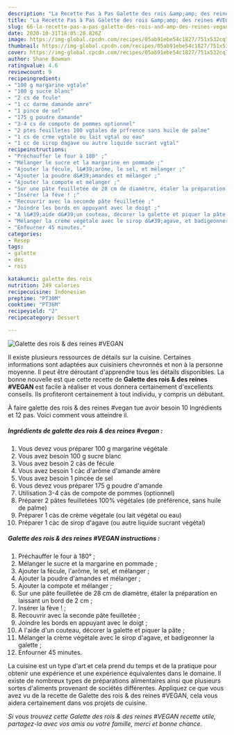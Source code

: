 ```yaml
---
description: "La Recette Pas à Pas Galette des rois &amp;amp; des reines #VEGAN"
title: "La Recette Pas à Pas Galette des rois &amp;amp; des reines #VEGAN"
slug: 66-la-recette-pas-a-pas-galette-des-rois-and-amp-des-reines-vegan
date: 2020-10-31T16:05:28.826Z
image: https://img-global.cpcdn.com/recipes/05ab91ebe54c1827/751x532cq70/galette-des-rois-des-reines-vegan-photo-principale-de-la-recette.jpg
thumbnail: https://img-global.cpcdn.com/recipes/05ab91ebe54c1827/751x532cq70/galette-des-rois-des-reines-vegan-photo-principale-de-la-recette.jpg
cover: https://img-global.cpcdn.com/recipes/05ab91ebe54c1827/751x532cq70/galette-des-rois-des-reines-vegan-photo-principale-de-la-recette.jpg
author: Shane Bowman
ratingvalue: 4.6
reviewcount: 9
recipeingredient:
- "100 g margarine vgtale"
- "100 g sucre blanc"
- "2 cs de fcule"
- "1 cc darme damande amre"
- "1 pince de sel"
- "175 g poudre damande"
- "3-4 cs de compote de pommes optionnel"
- "2 ptes feuilletes 100 vgtales de prfrence sans huile de palme"
- "1 cs de crme vgtale ou lait vgtal ou eau"
- "1 cc de sirop dagave ou autre liquide sucrant vgtal"
recipeinstructions:
- "Préchauffer le four à 180° ;"
- "Mélanger le sucre et la margarine en pommade ;"
- "Ajouter la fécule, l&#39;arôme, le sel, et mélanger ;"
- "Ajouter la poudre d&#39;amandes et mélanger ;"
- "Ajouter la compote et mélanger ;"
- "Sur une pâte feuilletée de 28 cm de diamètre, étaler la préparation en laissant un bord de 2 cm ;"
- "Insérer la fève ! ;"
- "Recouvrir avec la seconde pâte feuilletée ;"
- "Joindre les bords en appuyant avec le doigt ;"
- "A l&#39;aide d&#39;un couteau, décorer la galette et piquer la pâte ;"
- "Mélanger la crème végétale avec le sirop d&#39;agave, et badigeonner la galette ;"
- "Enfourner 45 minutes."
categories:
- Resep
tags:
- galette
- des
- rois

katakunci: galette des rois 
nutrition: 249 calories
recipecuisine: Indonesian
preptime: "PT30M"
cooktime: "PT36M"
recipeyield: "2"
recipecategory: Dessert

---
```



![Galette des rois &amp; des reines #VEGAN](https://img-global.cpcdn.com/recipes/05ab91ebe54c1827/751x532cq70/galette-des-rois-des-reines-vegan-photo-principale-de-la-recette.jpg)

Il existe plusieurs ressources de détails sur la cuisine. Certaines informations sont adaptées aux cuisiniers chevronnés et non à la personne moyenne. Il peut être déroutant d'apprendre tous les détails disponibles. La bonne nouvelle est que cette recette de <strong> Galette des rois &amp; des reines #VEGAN </strong> est facile à réaliser et vous donnera certainement d'excellents conseils. Ils profiteront certainement à tout individu, y compris un débutant.

<!--inarticleads1-->

À faire galette des rois &amp; des reines #vegan tue avoir besoin 10 Ingrédients et 12 pas. Voici comment vous atteindre il.

##### Ingrédients de galette des rois &amp; des reines #vegan :

1. Vous devez vous préparer 100 g margarine végétale
1. Vous avez besoin 100 g sucre blanc
1. Vous avez besoin 2 càs de fécule
1. Vous avez besoin 1 càc d&#39;arôme d&#39;amande amère
1. Vous avez besoin 1 pincée de sel
1. Vous devez vous préparer 175 g poudre d&#39;amande
1. Utilisation 3-4 càs de compote de pommes (optionnel)
1. Préparer 2 pâtes feuilletées 100% végétales (de préférence, sans huile de palme)
1. Préparer 1 càs de crème végétale (ou lait végétal ou eau)
1. Préparer 1 càc de sirop d&#39;agave (ou autre liquide sucrant végétal)




<!--inarticleads2-->

##### Galette des rois &amp; des reines #VEGAN instructions :

1. Préchauffer le four à 180° ;
1. Mélanger le sucre et la margarine en pommade ;
1. Ajouter la fécule, l&#39;arôme, le sel, et mélanger ;
1. Ajouter la poudre d&#39;amandes et mélanger ;
1. Ajouter la compote et mélanger ;
1. Sur une pâte feuilletée de 28 cm de diamètre, étaler la préparation en laissant un bord de 2 cm ;
1. Insérer la fève ! ;
1. Recouvrir avec la seconde pâte feuilletée ;
1. Joindre les bords en appuyant avec le doigt ;
1. A l&#39;aide d&#39;un couteau, décorer la galette et piquer la pâte ;
1. Mélanger la crème végétale avec le sirop d&#39;agave, et badigeonner la galette ;
1. Enfourner 45 minutes.




<!--inarticleads1-->

<p>
La cuisine est un type d'art et cela prend du temps et de la pratique pour obtenir une expérience et une expérience équivalentes dans le domaine. Il existe de nombreux types de préparations alimentaires ainsi que plusieurs sortes d'aliments provenant de sociétés différentes. Appliquez ce que vous avez vu de la recette de Galette des rois &amp; des reines #VEGAN, cela vous aidera certainement dans vos projets de cuisine.
</p>

<p>
<i>Si vous trouvez cette Galette des rois &amp; des reines #VEGAN recette utile, partagez-la avec vos amis ou votre famille, merci et bonne chance.</i>
</p>
